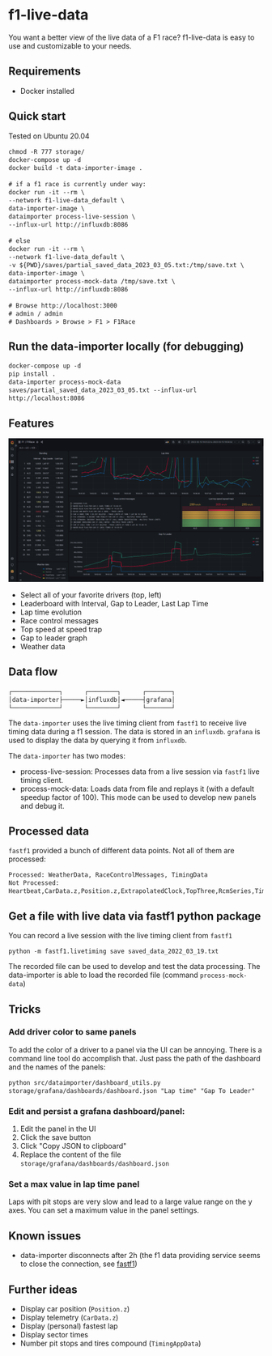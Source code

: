 # f1-live-data
You want a better view of the live data of a F1 race? f1-live-data is easy to use and customizable to your needs.

## Requirements
- Docker installed

## Quick start
Tested on Ubuntu 20.04
```
chmod -R 777 storage/
docker-compose up -d
docker build -t data-importer-image .

# if a f1 race is currently under way:
docker run -it --rm \
--network f1-live-data_default \
data-importer-image \
dataimporter process-live-session \
--influx-url http://influxdb:8086

# else
docker run -it --rm \
--network f1-live-data_default \
-v ${PWD}/saves/partial_saved_data_2023_03_05.txt:/tmp/save.txt \
data-importer-image \
dataimporter process-mock-data /tmp/save.txt \
--influx-url http://influxdb:8086

# Browse http://localhost:3000
# admin / admin
# Dashboards > Browse > F1 > F1Race
```

## Run the data-importer locally (for debugging)
```
docker-compose up -d
pip install .
data-importer process-mock-data saves/partial_saved_data_2023_03_05.txt --influx-url http://localhost:8086
```

## Features
![](doc/full.png)
- Select all of your favorite drivers (top, left)
- Leaderboard with Interval, Gap to Leader, Last Lap Time
- Lap time evolution
- Race control messages
- Top speed at speed trap
- Gap to leader graph
- Weather data


## Data flow
```
┌─────────────┐      ┌────────┐      ┌───────┐
│data-importer├─────►│influxdb│◄─────┤grafana│
└─────────────┘      └────────┘      └───────┘
```
The `data-importer` uses the live timing client from `fastf1` to receive live timing data during a f1 session.
The data is stored in an `influxdb`. `grafana` is used to display the data by querying it from `influxdb`.

The `data-importer` has two modes:
- process-live-session: Processes data from a live session via `fastf1` live timing client.
- process-mock-data: Loads data from file and replays it (with a default speedup factor of 100). This mode can be used to develop new panels and debug it.

## Processed data
`fastf1` provided a bunch of different data points. Not all of them are processed:
```
Processed: WeatherData, RaceControlMessages, TimingData
Not Processed: Heartbeat,CarData.z,Position.z,ExtrapolatedClock,TopThree,RcmSeries,TimingStats,TimingAppData,TrackStatus,DriverList,SessionInfo,SessionData,LapCount
```


## Get a file with live data via fastf1 python package
You can record a live session with the live timing client from `fastf1`
```
python -m fastf1.livetiming save saved_data_2022_03_19.txt
```
The recorded file can be used to develop and test the data processing. 
The data-importer is able to load the recorded file (command `process-mock-data`)

## Tricks

### Add driver color to same panels
To add the color of a driver to a panel via the UI can be annoying. 
There is a command line tool do accomplish that.
Just pass the path of the dashboard and the names of the panels:
```shell
python src/dataimporter/dashboard_utils.py storage/grafana/dashboards/dashboard.json "Lap time" "Gap To Leader"
```

### Edit and persist a grafana dashboard/panel:
1. Edit the panel in the UI
2. Click the save button
3. Click "Copy JSON to clipboard"
4. Replace the content of the file `storage/grafana/dashboards/dashboard.json`

### Set a max value in lap time panel
Laps with pit stops are very slow and lead to a large value range on the y axes.
You can set a maximum value in the panel settings. 

## Known issues
- data-importer disconnects after 2h (the f1 data providing service seems to close the connection, see [fastf1](https://theoehrly.github.io/Fast-F1/livetiming.html?highlight=live#important-notes))

## Further ideas
- Display car position (`Position.z`)
- Display telemetry (`CarData.z`)
- Display (personal) fastest lap
- Display sector times
- Number pit stops and tires compound (`TimingAppData`)
